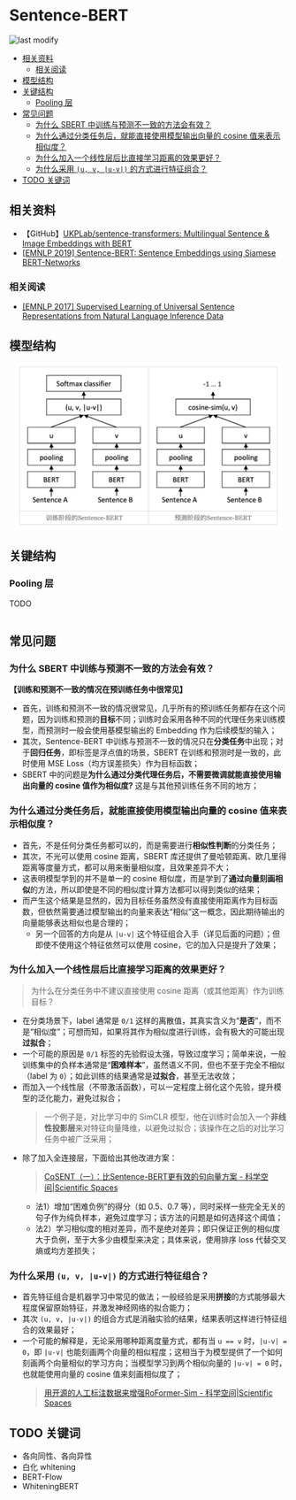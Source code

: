 Sentence-BERT
===
<!--START_SECTION:badge-->

![last modify](https://img.shields.io/static/v1?label=last%20modify&message=2025-07-08%2016%3A53%3A13&color=yellowgreen&style=flat-square)

<!--END_SECTION:badge-->


- [相关资料](#相关资料)
    - [相关阅读](#相关阅读)
- [模型结构](#模型结构)
- [关键结构](#关键结构)
    - [Pooling 层](#pooling-层)
- [常见问题](#常见问题)
    - [为什么 SBERT 中训练与预测不一致的方法会有效？](#为什么-sbert-中训练与预测不一致的方法会有效)
    - [为什么通过分类任务后，就能直接使用模型输出向量的 cosine 值来表示相似度？](#为什么通过分类任务后就能直接使用模型输出向量的-cosine-值来表示相似度)
    - [为什么加入一个线性层后比直接学习距离的效果更好？](#为什么加入一个线性层后比直接学习距离的效果更好)
    - [为什么采用 `(u, v, |u-v|)` 的方式进行特征组合？](#为什么采用-u-v-u-v-的方式进行特征组合)
- [TODO 关键词](#todo-关键词)


## 相关资料
- 【GitHub】[UKPLab/sentence-transformers: Multilingual Sentence & Image Embeddings with BERT](https://github.com/UKPLab/sentence-transformers)
- [[EMNLP 2019] Sentence-BERT: Sentence Embeddings using Siamese BERT-Networks](https://arxiv.org/abs/1908.10084)

### 相关阅读
- [[EMNLP 2017] Supervised Learning of Universal Sentence Representations from Natural Language Inference Data](https://arxiv.org/abs/1705.02364)


## 模型结构

<div align="center"><img src="../../../_assets/Sentence-BERT模型图.png" height="300" /></div>

<!-- > [CoSENT（一）：比Sentence-BERT更有效的句向量方案 - 科学空间|Scientific Spaces](https://kexue.fm/archives/8847) -->


## 关键结构

### Pooling 层
TODO

```python
```


## 常见问题

### 为什么 SBERT 中训练与预测不一致的方法会有效？

**【训练和预测不一致的情况在预训练任务中很常见】**
- 首先，训练和预测不一致的情况很常见，几乎所有的预训练任务都存在这个问题，因为训练和预测的**目标**不同；训练时会采用各种不同的代理任务来训练模型，而预测时一般会使用基模型输出的 Embedding 作为后续模型的输入；
- 其次，Sentence-BERT 中训练与预测不一致的情况只在**分类任务**中出现；对于**回归任务**，即标签是浮点值的场景，SBERT 在训练和预测时是一致的，此时使用 MSE Loss（均方误差损失）作为目标函数；
- SBERT 中的问题是**为什么通过分类代理任务后，不需要微调就能直接使用输出向量的 cosine 值作为相似度?** 这是与其他预训练任务不同的地方；

### 为什么通过分类任务后，就能直接使用模型输出向量的 cosine 值来表示相似度？
- 首先，不是任何分类任务都可以的，而是需要进行**相似性判断**的分类任务；
- 其次，不光可以使用 cosine 距离，SBERT 库还提供了曼哈顿距离、欧几里得距离等度量方式，都可以用来衡量相似度，且效果差异不大；
- 这表明模型学到的并不是单一的 cosine 相似度，而是学到了**通过向量刻画相似**的方法，所以即使是不同的相似度计算方法都可以得到类似的结果；
- 而产生这个结果是显然的，因为目标任务虽然没有直接使用距离作为目标函数，但依然需要通过模型输出的向量来表达“相似”这一概念，因此期待输出的向量能够表达相似也是合理的；
    - 另一个回答的方向是从 `|u-v|` 这个特征组合入手（详见后面的问题）；但即使不使用这个特征依然可以使用 cosine，它的加入只是提升了效果；

### 为什么加入一个线性层后比直接学习距离的效果更好？
> 为什么在分类任务中不建议直接使用 cosine 距离（或其他距离）作为训练目标？
- 在分类场景下，label 通常是 `0/1` 这样的离散值，其真实含义为“**是否**”，而不是“相似度”；可想而知，如果将其作为相似度进行训练，会有极大的可能出现**过拟合**；
- 一个可能的原因是 `0/1` 标签的先验假设太强，导致过度学习；简单来说，一般训练集中的负样本通常是“**困难样本**”，虽然语义不同，但也不至于完全不相似（label 为 `0`）；如此训练的结果通常是**过拟合**，甚至无法收敛；
- 而加入一个线性层（不带激活函数），可以一定程度上弱化这个先验，提升模型的泛化能力，避免过拟合；
    > 一个例子是，对比学习中的 SimCLR 模型，他在训练时会加入一个**非线性投影层**来对特征向量降维，以避免过拟合；该操作在之后的对比学习任务中被广泛采用；
- 除了加入全连接层，下面给出其他改进方案：
    > [CoSENT（一）：比Sentence-BERT更有效的句向量方案 - 科学空间|Scientific Spaces](https://kexue.fm/archives/8847)
    - 法1）增加“困难负例”的得分（如 0.5、0.7 等），同时采样一些完全无关的句子作为纯负样本，避免过度学习；该方法的问题是如何选择这个阈值；
    - 法2）学习相似度的相对差异，而不是绝对差异；即只保证正例的相似度大于负例，至于大多少由模型来决定；具体来说，使用排序 loss 代替交叉熵或均方差损失；


### 为什么采用 `(u, v, |u-v|)` 的方式进行特征组合？
- 首先特征组合是机器学习中常见的做法；一般经验是采用**拼接**的方式能够最大程度保留原始特征，并激发神经网络的拟合能力；
- 其次 `(u, v, |u-v|)` 的组合方式是消融实验的结果，结果表明这样进行特征组合的效果最好；
- 一个可能的解释是，无论采用哪种距离度量方式，都有当 `u == v` 时，`|u-v| = 0`，即 `|u-v|` 也能刻画两个向量的相似程度；这相当于为模型提供了一个如何刻画两个向量相似的学习方向；当模型学习到两个相似向量的 `|u-v| = 0` 时，也就能使用向量的 cosine 值来刻画相似度了；
    > [用开源的人工标注数据来增强RoFormer-Sim - 科学空间|Scientific Spaces](https://kexue.fm/archives/8541#%E9%97%AD%E9%97%A8%E9%80%A0%E8%BD%A6)


## TODO 关键词
- 各向同性、各向异性
- 白化 whitening
- BERT-Flow
- WhiteningBERT